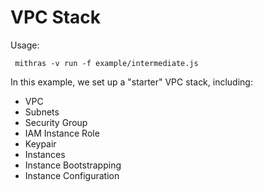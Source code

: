   
 
 # VPC Stack
 
 Usage:
 
     mithras -v run -f example/intermediate.js
 
 In this example, we set up a "starter" VPC stack, including:
 
 * VPC
 * Subnets
 * Security Group
 * IAM Instance Role
 * Keypair
 * Instances
 * Instance Bootstrapping
 * Instance Configuration
 

